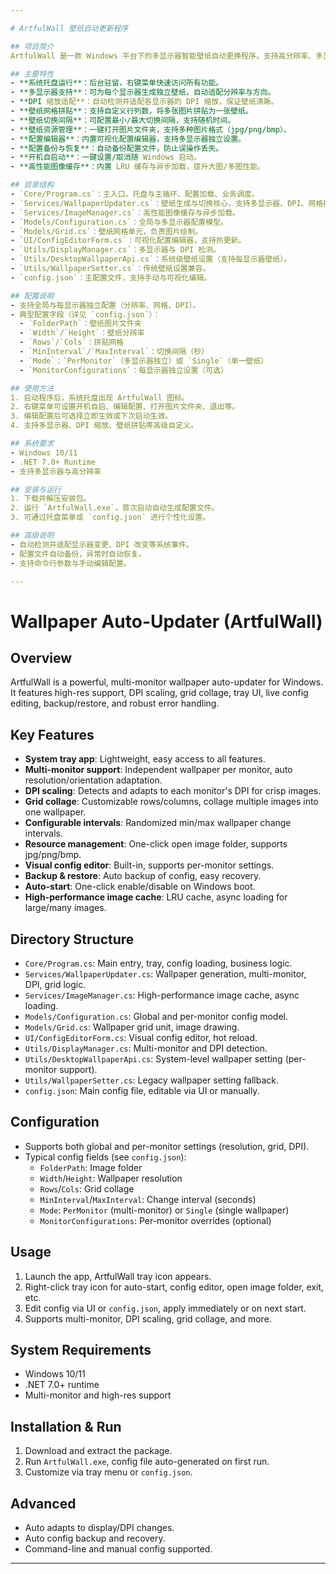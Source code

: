 ```yaml
---

# ArtfulWall 壁纸自动更新程序

## 项目简介
ArtfulWall 是一款 Windows 平台下的多显示器智能壁纸自动更换程序。支持高分辨率、多显示器、DPI 缩放、壁纸网格拼贴、系统托盘交互、配置热更新、配置备份恢复等高级特性。适合追求桌面美观与个性化的用户。

## 主要特性
- **系统托盘运行**：后台驻留，右键菜单快速访问所有功能。
- **多显示器支持**：可为每个显示器生成独立壁纸，自动适配分辨率与方向。
- **DPI 缩放适配**：自动检测并适配各显示器的 DPI 缩放，保证壁纸清晰。
- **壁纸网格拼贴**：支持自定义行列数，将多张图片拼贴为一张壁纸。
- **壁纸切换间隔**：可配置最小/最大切换间隔，支持随机时间。
- **壁纸资源管理**：一键打开图片文件夹，支持多种图片格式（jpg/png/bmp）。
- **配置编辑器**：内置可视化配置编辑器，支持多显示器独立设置。
- **配置备份与恢复**：自动备份配置文件，防止误操作丢失。
- **开机自启动**：一键设置/取消随 Windows 启动。
- **高性能图像缓存**：内置 LRU 缓存与异步加载，提升大图/多图性能。

## 目录结构
- `Core/Program.cs`：主入口，托盘与主循环、配置加载、业务调度。
- `Services/WallpaperUpdater.cs`：壁纸生成与切换核心，支持多显示器、DPI、网格拼贴。
- `Services/ImageManager.cs`：高性能图像缓存与异步加载。
- `Models/Configuration.cs`：全局与多显示器配置模型。
- `Models/Grid.cs`：壁纸网格单元，负责图片绘制。
- `UI/ConfigEditorForm.cs`：可视化配置编辑器，支持热更新。
- `Utils/DisplayManager.cs`：多显示器与 DPI 检测。
- `Utils/DesktopWallpaperApi.cs`：系统级壁纸设置（支持每显示器壁纸）。
- `Utils/WallpaperSetter.cs`：传统壁纸设置兼容。
- `config.json`：主配置文件，支持手动与可视化编辑。

## 配置说明
- 支持全局与每显示器独立配置（分辨率、网格、DPI）。
- 典型配置字段（详见 `config.json`）：
  - `FolderPath`：壁纸图片文件夹
  - `Width`/`Height`：壁纸分辨率
  - `Rows`/`Cols`：拼贴网格
  - `MinInterval`/`MaxInterval`：切换间隔（秒）
  - `Mode`：`PerMonitor`（多显示器独立）或 `Single`（单一壁纸）
  - `MonitorConfigurations`：每显示器独立设置（可选）

## 使用方法
1. 启动程序后，系统托盘出现 ArtfulWall 图标。
2. 右键菜单可设置开机自启、编辑配置、打开图片文件夹、退出等。
3. 编辑配置后可选择立即生效或下次启动生效。
4. 支持多显示器、DPI 缩放、壁纸拼贴等高级自定义。

## 系统要求
- Windows 10/11
- .NET 7.0+ Runtime
- 支持多显示器与高分辨率

## 安装与运行
1. 下载并解压安装包。
2. 运行 `ArtfulWall.exe`，首次启动自动生成配置文件。
3. 可通过托盘菜单或 `config.json` 进行个性化设置。

## 高级说明
- 自动检测并适配显示器变更、DPI 改变等系统事件。
- 配置文件自动备份，异常时自动恢复。
- 支持命令行参数与手动编辑配置。

---
```


# Wallpaper Auto-Updater (ArtfulWall)

## Overview
ArtfulWall is a powerful, multi-monitor wallpaper auto-updater for Windows. It features high-res support, DPI scaling, grid collage, tray UI, live config editing, backup/restore, and robust error handling.

## Key Features
- **System tray app**: Lightweight, easy access to all features.
- **Multi-monitor support**: Independent wallpaper per monitor, auto resolution/orientation adaptation.
- **DPI scaling**: Detects and adapts to each monitor's DPI for crisp images.
- **Grid collage**: Customizable rows/columns, collage multiple images into one wallpaper.
- **Configurable intervals**: Randomized min/max wallpaper change intervals.
- **Resource management**: One-click open image folder, supports jpg/png/bmp.
- **Visual config editor**: Built-in, supports per-monitor settings.
- **Backup & restore**: Auto backup of config, easy recovery.
- **Auto-start**: One-click enable/disable on Windows boot.
- **High-performance image cache**: LRU cache, async loading for large/many images.

## Directory Structure
- `Core/Program.cs`: Main entry, tray, config loading, business logic.
- `Services/WallpaperUpdater.cs`: Wallpaper generation, multi-monitor, DPI, grid logic.
- `Services/ImageManager.cs`: High-performance image cache, async loading.
- `Models/Configuration.cs`: Global and per-monitor config model.
- `Models/Grid.cs`: Wallpaper grid unit, image drawing.
- `UI/ConfigEditorForm.cs`: Visual config editor, hot reload.
- `Utils/DisplayManager.cs`: Multi-monitor and DPI detection.
- `Utils/DesktopWallpaperApi.cs`: System-level wallpaper setting (per-monitor support).
- `Utils/WallpaperSetter.cs`: Legacy wallpaper setting fallback.
- `config.json`: Main config file, editable via UI or manually.

## Configuration
- Supports both global and per-monitor settings (resolution, grid, DPI).
- Typical config fields (see `config.json`):
  - `FolderPath`: Image folder
  - `Width`/`Height`: Wallpaper resolution
  - `Rows`/`Cols`: Grid collage
  - `MinInterval`/`MaxInterval`: Change interval (seconds)
  - `Mode`: `PerMonitor` (multi-monitor) or `Single` (single wallpaper)
  - `MonitorConfigurations`: Per-monitor overrides (optional)

## Usage
1. Launch the app, ArtfulWall tray icon appears.
2. Right-click tray icon for auto-start, config editor, open image folder, exit, etc.
3. Edit config via UI or `config.json`, apply immediately or on next start.
4. Supports multi-monitor, DPI scaling, grid collage, and more.

## System Requirements
- Windows 10/11
- .NET 7.0+ runtime
- Multi-monitor and high-res support

## Installation & Run
1. Download and extract the package.
2. Run `ArtfulWall.exe`, config file auto-generated on first run.
3. Customize via tray menu or `config.json`.

## Advanced
- Auto adapts to display/DPI changes.
- Auto config backup and recovery.
- Command-line and manual config supported.

---
